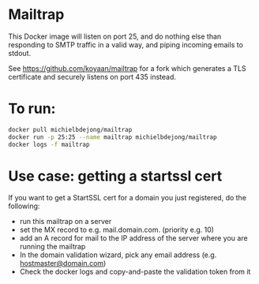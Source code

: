 # Mailtrap

This Docker image will listen on port 25, and do nothing else than responding to SMTP
traffic in a valid way, and piping incoming emails to stdout.

See https://github.com/koyaan/mailtrap for a fork which generates a TLS certificate and securely listens on port 435 instead.

# To run:

```bash
docker pull michielbdejong/mailtrap
docker run -p 25:25 --name mailtrap michielbdejong/mailtrap
docker logs -f mailtrap
```

# Use case: getting a startssl cert

If you want to get a StartSSL cert for a domain you just registered, do the following:

* run this mailtrap on a server
* set the MX record to e.g. mail.domain.com. (priority e.g. 10)
* add an A record for mail to the IP address of the server where you are running the mailtrap
* In the domain validation wizard, pick any email address (e.g. hostmaster@domain.com)
* Check the docker logs and copy-and-paste the validation token from it
